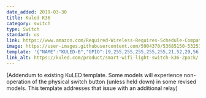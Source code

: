 ```yaml
---
date_added: 2019-03-30
title: Kuled K36
category: switch
type: Switch
standard: us
link: https://www.amazon.com/Required-Wireless-Requires-Schedule-Compatible/dp/B079FDTG7T
image: https://user-images.githubusercontent.com/5904370/53685150-53253400-3d17-11e9-9dbb-0c868db95e11.png
template: '{"NAME":"KULED-B","GPIO":[9,255,255,255,255,255,21,52,29,56,255,255,255],"FLAG":0,"BASE":18}' 
link_alt: https://kuled.com/product/smart-wifi-light-switch-k36-2pack/
---
```


(Addendum to existing KuLED template.  Some models will experience non-operation of the physical switch button (unless held down) in some revised models.  This template addresses that issue with an additional relay)
